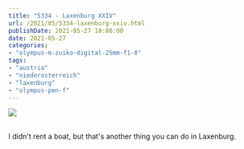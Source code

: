 ```yaml
---
title: "5334 - Laxenburg XXIV"
url: /2021/05/5334-laxenburg-xxiv.html
publishDate: 2021-05-27 18:00:00
date: 2021-05-27
categories:
- "olympus-m-zuiko-digital-25mm-f1-8"
tags:
- "austria"
- "niederosterreich"
- "laxenburg"
- "olympus-pen-f"
---
```

<div class="container">
<div class="center"><a target="_blank" href="https://d25zfm9zpd7gm5.cloudfront.net/1200x1200/2019/20190422_132350_lr.jpg"><img class="webfeedsFeaturedVisual" src="https://d25zfm9zpd7gm5.cloudfront.net/0600x0600/2019/20190422_132350_lr.jpg" /></a></div>
</div>
<br />

I didn't rent a boat, but that's another thing you can do in
Laxenburg.
